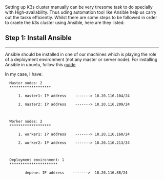 Setting up K3s cluster manually can be very tiresome task to do specially with High-availability. Thus uding automation tool like Ansible help us carry out the tasks efficiently. Whilst there are some steps to be followed in order to craete the k3s cluster using Ansible, here are they listed:

## Step 1: Install Ansible
******************************

Ansible should be installed in one of our machines which is playing the role of a deployment environment (not any master or server node). For installing Ansible in ubuntu, follow this <a href="https://github.com/dikshita-git/RP_Ingress_security-IPv4_and_IPv6/blob/main/Installation/Ansible">guide</a>

In my case, I have:

      Master nodes: 2
      *******************
      
          1. master1: IP address    -------> 10.20.116.104/24
          
          2. master2: IP address    -------> 10.20.116.209/24
      
      
      
      Worker nodes: 2
      *******************
      
          1. worker1: IP address    -------> 10.20.116.160/24
          
          2. worker2: IP address    -------> 10.20.116.213/24


      
      Deployment environment: 1
      **********************
      
             depenv: IP address    ------->  10.20.116.88/24
      
